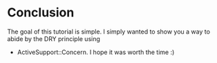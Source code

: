 # Conclusion

The goal of this tutorial is simple. I simply wanted to show you a way to abide by the DRY principle using 
* ActiveSupport::Concern.
 I hope it was worth the time :)